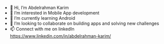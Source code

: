 - 👋 Hi, I’m Abdelrahman Karim
- 👀 I’m interested in Mobile App development
- 🌱 I’m currently learning Android 
- 💞️ I’m looking to collaborate on building apps and solving new challenges
- 📫 Connect with me on linkedIn https://www.linkedin.com/in/abdelrahman-karim/

<!---
AbdelrahmanKarim/AbdelrahmanKarim is a ✨ special ✨ repository because its `README.md` (this file) appears on your GitHub profile.
You can click the Preview link to take a look at your changes.
--->
